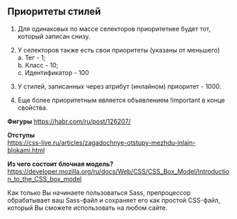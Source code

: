 ## Приоритеты стилей  
  
1. Для одинаковых по массе селекторов приоритетнее будет тот, который записан снизу.    
2. У селекторов также есть свои приоритеты (указаны от меньшего)  
  a. Тег - 1;  
  b. Класс - 10;  
  c. Идентификатор - 100
  
3. У стилей, записанных через атрибут (инлайном) приоритет - 1000.  
4. Еще более приоритетным является объявлением !important в конце свойства.
  

**Фигуры**
https://habr.com/ru/post/126207/
  
**Отступы**  
https://css-live.ru/articles/zagadochnye-otstupy-mezhdu-inlajn-blokami.html
  
**Из чего состоит блочная модель?**
https://developer.mozilla.org/ru/docs/Web/CSS/CSS_Box_Model/Introduction_to_the_CSS_box_model
  
  Как только Вы начинаете пользоваться Sass, препроцессор обрабатывает ваш Sass-файл и сохраняет его как простой CSS-файл, который Вы сможете использовать на любом сайте.
